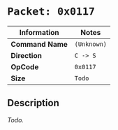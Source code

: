 # `Packet: 0x0117`

| Information               | Notes |
|---                        |---    |
| **Command Name**          | `(Unknown)` |
| **Direction**             | `C -> S` |
| **OpCode**                | `0x0117` |
| **Size**                  | `Todo` |

## Description

_Todo._